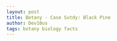 ```yaml
---
layout: post
title: Botany - Case Sutdy: Black Pine
author: Dev10us
tags: botany biology facts
---
```


